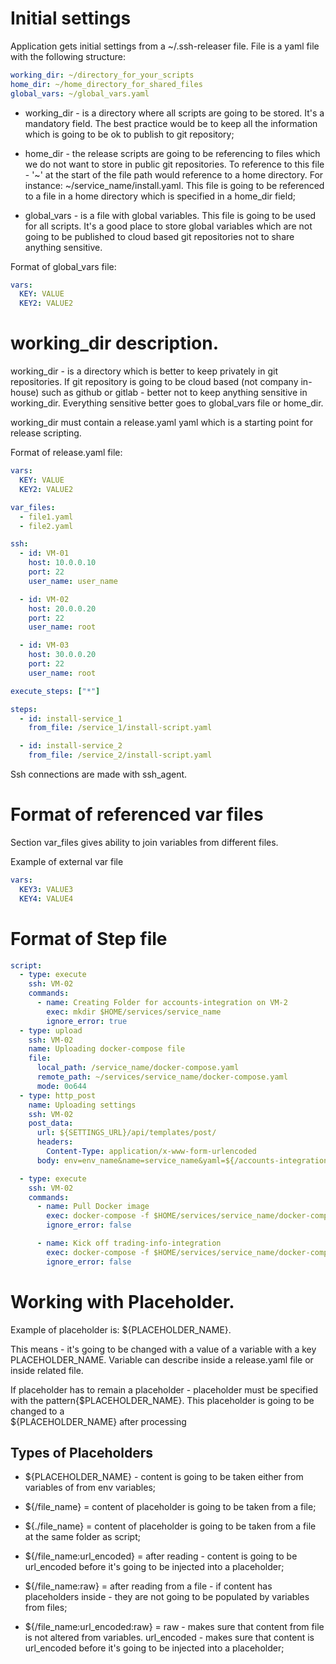 # Initial settings

Application gets initial settings from a ~/.ssh-releaser file. File is a yaml file with the following structure:

```yaml
working_dir: ~/directory_for_your_scripts
home_dir: ~/home_directory_for_shared_files
global_vars: ~/global_vars.yaml
```

* working_dir - is a directory where all scripts are going to be stored. It's a mandatory field. The best practice would be to keep all the information which is going to be ok to publish to git repository;

* home_dir - the release scripts are going to be referencing to files which we do not want to store in public git repositories. To reference to this file - '~' at the start of the file path would reference to a home directory. For instance: ~/service_name/install.yaml. This file is going to be referenced to a file in a home directory which is specified in a home_dir field;

* global_vars - is a file with global variables. This file is going to be used for all scripts. It's a good place to store global variables which are not going to be published to cloud based git repositories not to share anything sensitive.

Format of global_vars file:

```yaml
vars:
  KEY: VALUE
  KEY2: VALUE2
```

# working_dir description.

working_dir - is a directory which is better to keep privately in git repositories. If git repository is going to be cloud based (not company in-house) such as github or gitlab - better not to keep anything sensitive in working_dir. Everything sensitive better goes to global_vars file or home_dir.

working_dir must contain a release.yaml yaml which is a starting point for release scripting.

Format of release.yaml file:

```yaml
vars:
  KEY: VALUE
  KEY2: VALUE2

var_files:
  - file1.yaml
  - file2.yaml

ssh:
  - id: VM-01
    host: 10.0.0.10
    port: 22
    user_name: user_name

  - id: VM-02
    host: 20.0.0.20
    port: 22
    user_name: root

  - id: VM-03
    host: 30.0.0.20
    port: 22
    user_name: root

execute_steps: ["*"]

steps:
  - id: install-service_1
    from_file: /service_1/install-script.yaml

  - id: install-service_2
    from_file: /service_2/install-script.yaml
```

Ssh connections are made with ssh_agent.


# Format of referenced var files

Section var_files gives ability to join variables from different files.

Example of external var file
```yaml
vars:
  KEY3: VALUE3
  KEY4: VALUE4 
```

# Format of Step file

```yaml
script:
  - type: execute
    ssh: VM-02
    commands:
      - name: Creating Folder for accounts-integration on VM-2
        exec: mkdir $HOME/services/service_name
        ignore_error: true
  - type: upload
    ssh: VM-02
    name: Uploading docker-compose file
    file:
      local_path: /service_name/docker-compose.yaml
      remote_path: ~/services/service_name/docker-compose.yaml
      mode: 0o644
  - type: http_post
    name: Uploading settings
    ssh: VM-02
    post_data:
      url: ${SETTINGS_URL}/api/templates/post/
      headers:
        Content-Type: application/x-www-form-urlencoded
      body: env=env_name&name=service_name&yaml=${/accounts-integration/settings.yaml:url_encoded:raw}

  - type: execute
    ssh: VM-02
    commands:
      - name: Pull Docker image
        exec: docker-compose -f $HOME/services/service_name/docker-compose.yaml pull
        ignore_error: false

      - name: Kick off trading-info-integration
        exec: docker-compose -f $HOME/services/service_name/docker-compose.yaml up -d
        ignore_error: false

```


# Working with Placeholder.


Example of placeholder is: ${PLACEHOLDER_NAME}.

This means - it's going to be changed with a value of a variable with a key PLACEHOLDER_NAME. Variable can describe inside a release.yaml file or inside related file. 

If placeholder has to remain a placeholder - placeholder must be specified with the pattern{$PLACEHOLDER_NAME}. This placeholder is going to be changed to a  
${PLACEHOLDER_NAME} after processing

## Types of Placeholders

* ${PLACEHOLDER_NAME} - content is going to be taken either from variables of from env variables;
* ${/file_name} = content of placeholder is going to be taken from a file;
* ${./file_name} = content of placeholder is going to be taken from a file at the same folder as script;

* ${/file_name:url_encoded} = after reading - content is going to be url_encoded before it's going to be injected into a placeholder;
* ${/file_name:raw} = after reading from a file - if content has placeholders inside - they are not going to be populated by variables from files;

* ${/file_name:url_encoded:raw} = raw - makes sure that content from file is not altered from variables. url_encoded  - makes sure that content is url_encoded before it's going to be injected into a placeholder;

